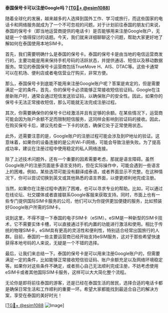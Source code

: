 **泰国保号卡可以注册Google吗？[[TG💪+ @esim1088](https://t.me/s/esim1088)]**

随着全球化的发展，越来越多的人选择到国外工作、学习或旅行，而这些国家的电话卡和网络服务就成为了一个不可忽视的问题。对于计划前往泰国的朋友们来说，泰国的保号卡（即当地运营商提供的电话卡）是否能够用来注册Google账户，无疑是一个值得探讨的话题。今天，我们就来详细聊聊这个问题，帮助大家更好地了解如何在泰国使用本地SIM卡。

首先，我们需要明确什么是泰国的保号卡。泰国的保号卡是由当地的电信运营商发行的，主要功能是用来保持手机号码的活跃状态，并提供通话、短信以及移动数据服务。常见的泰国保号卡运营商包括TrueMove H、AIS、DTAC等。这些卡通常可以在机场、便利店或者电信营业厅购买，非常方便。

那么，泰国保号卡到底能不能用来注册Google账户呢？答案是肯定的，但是需要满足一定的条件。首先，你的保号卡必须能够正常接收短信验证码。Google在注册新账户时，通常会通过短信发送验证码，以确保账户的安全性。因此，如果你的保号卡无法正常接收短信，那么可能就无法完成注册过程。

其次，你需要确保你的保号卡已经激活并且有足够的余额。在某些情况下，运营商可能会因为账户余额不足而限制短信服务，这同样会影响到验证码的接收。因此，在购买保号卡后，建议先检查一下卡的状态，确保它处于正常使用状态。

此外，还需要注意的是，Google账户的注册过程可能会涉及到IP地址的验证。这意味着，如果你的设备连接的是公共Wi-Fi网络，可能会导致注册失败。为了提高成功率，建议在注册过程中使用稳定的私人网络连接。

除了上述技术问题外，还有一个重要的因素需要考虑，那就是语言障碍。虽然Google账户的注册页面是多语言支持的，但在实际操作中，可能会遇到一些语言上的困难。例如，某些选项可能没有翻译成泰语，或者界面显示不完整。在这种情况下，你可以尝试切换到英文或其他熟悉的语言界面，以便更顺利地完成注册。

当然，如果你在注册过程中遇到了困难，也可以寻求专业的帮助。比如，可以通过在线论坛、社交媒体或者直接联系Google客服来获取支持。同时，市面上也有一些专门提供国际SIM卡服务的公司，他们可以为你提供更加便捷的服务，比如预装好Google账户所需的SIM卡。

说到这里，不得不提一下泰国的电子SIM卡（eSIM）。eSIM是一种新型的SIM卡技术，它不需要实体卡槽，可以直接通过手机内置的功能进行激活和使用。相比于传统的物理SIM卡，eSIM具有更高的灵活性和便利性，特别适合经常出国旅行的人群。目前，泰国的一些主要运营商已经开始支持eSIM服务，这对于那些希望快速获得本地号码的人来说，无疑是一个不错的选择。

最后，让我们来总结一下。泰国的保号卡是可以用来注册Google账户的，但需要满足一定的条件，比如能够正常接收短信验证码、账户余额充足以及网络环境稳定等。如果你对这些条件不确定，或者担心自己无法顺利完成注册，不妨考虑使用eSIM卡或者其他国际SIM卡服务，这样可以大大简化整个流程。

无论你是即将前往泰国的游客，还是已经在泰国生活的居民，选择合适的电话卡都是确保日常生活和工作顺利的重要一环。希望大家都能找到最适合自己的解决方案，享受在泰国的美好时光！

[[TG💪+ @esim1088](https://t.me/s/esim1088) ![Image](https://i.postimg.cc/4NQfJmqS/Snipaste-2025-05-13-00-14-12.png)]